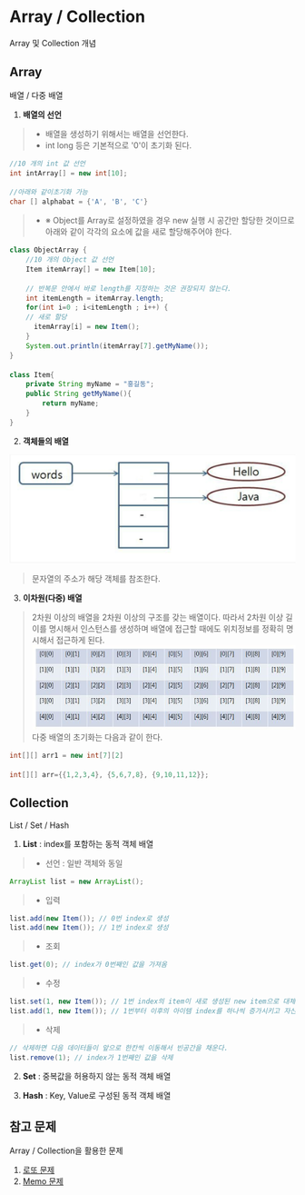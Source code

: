 # Array / Collection
Array 및 Collection 개념


## Array
배열 / 다중 배열
1. __배열의 선언__
>* 배열을 생성하기 위해서는 배열을 선언한다.
>* int long 등은 기본적으로 '0'이 초기화 된다.

```java
//10 개의 int 값 선언
int intArray[] = new int[10];

//아래와 같이초기화 가능
char [] alphabat = {'A', 'B', 'C'}
```
>* ※ Object를 Array로 설정하였을 경우 new 실행 시 공간만 할당한 것이므로 아래와 같이 각각의 요소에 값을 새로 할당해주어야 한다.

```java
class ObjectArray {
	//10 개의 Object 값 선언
	Item itemArray[] = new Item[10];

	// 반복문 안에서 바로 length를 지정하는 것은 권장되지 않는다.
	int itemLength = itemArray.length;
	for(int i=0 ; i<itemLength ; i++) {
    // 새로 할당
	  itemArray[i] = new Item();
	}
	System.out.println(itemArray[7].getMyName());
}

class Item{
	private String myName = "홍길동";
	public String getMyName(){
		return myName;
	}
}
```

2. __객체들의 배열__

![](https://github.com/Lee-KyungSeok/Array-Collection/blob/master/picture/array1.PNG)
> 문자열의 주소가 해당 객체를 참조한다.

3. __이차원(다중) 배열__
> 2차원 이상의 배열을 2차원 이상의 구조를 갖는 배열이다. 따라서 2차원 이상 길이를 명시해서 인스턴스를 생성하며 배열에 접근할 때에도 위치정보를 정확히 명시해서 접근하게 된다.
> ![](https://github.com/Lee-KyungSeok/Array-Collection/blob/master/picture/array2.png)
> 다중 배열의 초기화는 다음과 같이 한다.

```java
int[][] arr1 = new int[7][2]

int[][] arr={{1,2,3,4}, {5,6,7,8}, {9,10,11,12}};
```


## Collection
List / Set / Hash
1. __List__ : index를 포함하는 동적 객체 배열
>* 선언 : 일반 객체와 동일
```java
ArrayList list = new ArrayList();
```
>* 입력
```java
list.add(new Item()); // 0번 index로 생성
list.add(new Item()); // 1번 index로 생성
```
>* 조회
```java
list.get(0); // index가 0번째인 값을 가져옴
```
>* 수정
```java
list.set(1, new Item()); // 1번 index의 item이 새로 생성된 new item으로 대체
list.add(1, new Item()); // 1번부터 이후의 아이템 index를 하나씩 증가시키고 자신이 1번으로 삽입 (배열의 크기가 변경됨)
```
>* 삭제
```java
// 삭제하면 다음 데이터들이 앞으로 한칸씩 이동해서 빈공간을 채운다.
list.remove(1); // index가 1번째인 값을 삭제
```

2. __Set__ : 중복값을 허용하지 않는 동적 객체 배열

3. __Hash__ : Key, Value로 구성된 동적 객체 배열



## 참고 문제
Array / Collection을 활용한 문제
1. [로또 문제](https://github.com/Lee-KyungSeok/LottoExample)
2. [Memo 문제](https://github.com/Lee-KyungSeok/MemoExample)
